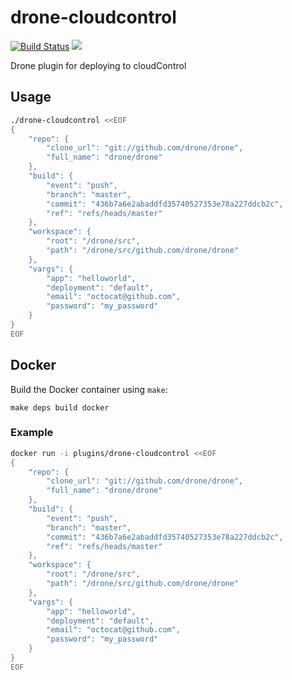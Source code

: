 # drone-cloudcontrol

[![Build Status](http://beta.drone.io/api/badges/drone-plugins/drone-cloudcontrol/status.svg)](http://beta.drone.io/drone-plugins/drone-cloudcontrol)
[![](https://badge.imagelayers.io/plugins/drone-cloudcontrol:latest.svg)](https://imagelayers.io/?images=plugins/drone-cloudcontrol:latest 'Get your own badge on imagelayers.io')

Drone plugin for deploying to cloudControl

## Usage

```sh
./drone-cloudcontrol <<EOF
{
    "repo": {
        "clone_url": "git://github.com/drone/drone",
        "full_name": "drone/drone"
    },
    "build": {
        "event": "push",
        "branch": "master",
        "commit": "436b7a6e2abaddfd35740527353e78a227ddcb2c",
        "ref": "refs/heads/master"
    },
    "workspace": {
        "root": "/drone/src",
        "path": "/drone/src/github.com/drone/drone"
    },
    "vargs": {
        "app": "helloworld",
        "deployment": "default",
        "email": "octocat@github.com",
        "password": "my_password"
    }
}
EOF
```

## Docker

Build the Docker container using `make`:

```
make deps build docker
```

### Example

```sh
docker run -i plugins/drone-cloudcontrol <<EOF
{
    "repo": {
        "clone_url": "git://github.com/drone/drone",
        "full_name": "drone/drone"
    },
    "build": {
        "event": "push",
        "branch": "master",
        "commit": "436b7a6e2abaddfd35740527353e78a227ddcb2c",
        "ref": "refs/heads/master"
    },
    "workspace": {
        "root": "/drone/src",
        "path": "/drone/src/github.com/drone/drone"
    },
    "vargs": {
        "app": "helloworld",
        "deployment": "default",
        "email": "octocat@github.com",
        "password": "my_password"
    }
}
EOF
```
